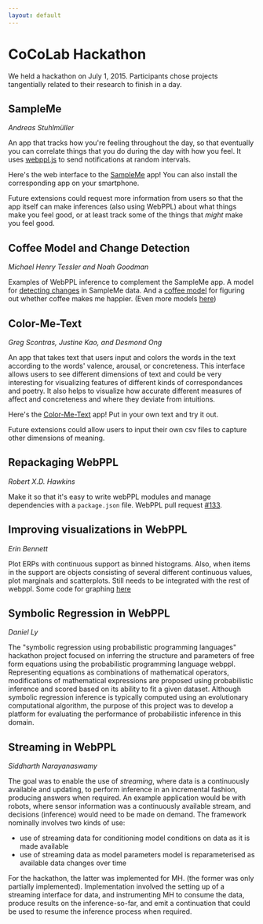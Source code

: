 ```yaml
---
layout: default
---
```


# CoCoLab Hackathon

We held a hackathon on July 1, 2015. Participants chose projects tangentially related to their research to finish in a day.

## SampleMe
*Andreas Stuhlmüller*

An app that tracks how you're feeling throughout the day, so that eventually you can correlate things that you do during the day with how you feel. It uses [webppl.js](https://github.com/probmods/webppl) to send notifications at random intervals.

Here's the web interface to the [SampleMe](http://sampleme.io/) app! You can also install the corresponding app on your smartphone.

Future extensions could request more information from users so that the app itself can make inferences (also using WebPPL) about what things make you feel good, or at least track some of the things that *might* make you feel good.

## Coffee Model and Change Detection
*Michael Henry Tessler and Noah Goodman*

Examples of WebPPL inference to complement the SampleMe app. A model for [detecting changes](https://github.com/stuhlmueller/sampleme/blob/master/models/detectChanges.wppl) in SampleMe data. And a [coffee model](https://github.com/stuhlmueller/sampleme/blob/master/models/coffeeRegression.wppl) for figuring out whether coffee makes me happier. (Even more models [here](https://github.com/stuhlmueller/sampleme/tree/master/models))

## Color-Me-Text
*Greg Scontras, Justine Kao, and Desmond Ong*

An app that takes text that users input and colors the words in the text according to the words' valence, arousal, or concreteness. This interface allows users to see different dimensions of text and could be very interesting for visualizing features of different kinds of correspondances and poetry. It also helps to visualize how accurate different measures of affect and concreteness and where they deviate from intuitions.

Here's the [Color-Me-Text](http://cocolab.stanford.edu/cgi-bin/colorMeText/) app! Put in your own text and try it out.

Future extensions could allow users to input their own csv files to capture other dimensions of meaning.

## Repackaging WebPPL
*Robert X.D. Hawkins*

Make it so that it's easy to write webPPL modules and manage dependencies with a `package.json` file. WebPPL pull request [#133](https://github.com/probmods/webppl/pull/133).

## Improving visualizations in WebPPL
*Erin Bennett*

Plot ERPs with continuous support as binned histograms. Also, when items in the support are objects consisting of several different continuous values, plot marginals and scatterplots. Still needs to be integrated with the rest of webppl. Some code for graphing [here](https://github.com/erindb/webppl-viz)

## Symbolic Regression in WebPPL
*Daniel Ly*

The "symbolic regression using probabilistic programming languages" hackathon project focused on inferring the structure and parameters of free form equations using the probabilistic programming language webppl. Representing equations as combinations of mathematical operators, modifications of mathematical expressions are proposed using probabilistic inference and scored based on its ability to fit a given dataset. Although symbolic regression inference is typically computed using an evolutionary computational algorithm, the purpose of this project was to develop a platform for evaluating the performance of probabilistic inference in this domain.

## Streaming in WebPPL
*Siddharth Narayanaswamy*

The goal was to enable the use of _streaming_, where data is a continuously
available and updating, to perform inference in an incremental fashion,
producing answers when required. An example application would be with robots,
where sensor information was a continuously available stream, and decisions
(inference) would need to be made on demand.
The framework nominally involves two kinds of use:
 - use of streaming data for conditioning
   model conditions on data as it is made available
 - use of streaming data as model parameters
   model is reparameterised as available data changes over time

For the hackathon, the latter was implemented for MH. (the former was only
partially implemented). Implementation involved the setting up of a streaming
interface for data, and instrumenting MH to consume the data, produce results on
the inference-so-far, and emit a continuation that could be used to resume the
inference process when required.

<!-- ## Personal Webpage
http://ovsazonova.github.io/ -->